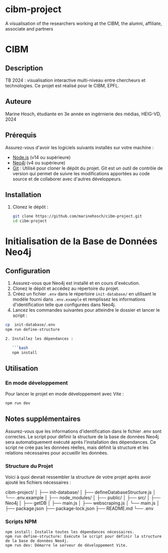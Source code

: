 # cibm-project

A visualisation of the researchers working at the CIBM, the alumni, affiliate, associate and partners

# CIBM

## Description

TB 2024 : visualisation interactive multi-niveau entre chercheurs et technologies. Ce projet est réalisé pour le CIBM, EPFL.

## Auteure

Marine Hosch, étudiante en 3e année en ingérnierie des médias, HEIG-VD, 2024

## Prérequis

Assurez-vous d'avoir les logiciels suivants installés sur votre machine :

- [Node.js](https://nodejs.org/) (v14 ou supérieure)
- [Neo4j](https://neo4j.com/download/) (v4 ou supérieure)
- [Git](https://git-scm.com/) : Utilisé pour cloner le dépôt du projet. Git est un outil de contrôle de version qui permet de suivre les modifications apportées au code source et de collaborer avec d'autres développeurs.

## Installation

1. Clonez le dépôt :

   ```bash
   git clone https://github.com/marinehosch/cibm-project.git
   cd cibm-project
   ```

# Initialisation de la Base de Données Neo4j

## Configuration

1. Assurez-vous que Neo4j est installé et en cours d'exécution.
2. Clonez le dépôt et accédez au répertoire du projet.
3. Créez un fichier `.env` dans le répertoire `init-database/` en utilisant le modèle fourni dans `.env.example` et remplissez les informations d'identification telle que configurées dans Neo4j.
4. Lancez les commandes suivantes pour atteindre le dossier et lancer le script :

````bash
cp  init-database/.env
npm run define-structure

2. Installez les dépendances :

   ```bash
   npm install
````

## Utilisation

### En mode développement

Pour lancer le projet en mode développement avec Vite :

```bash
npm run dev

```

## Notes supplémentaires

Assurez-vous que les informations d'identification dans le fichier .env sont correctes.
Le script pour définir la structure de la base de données Neo4j sera automatiquement exécuté après l'installation des dépendances.
Ce script ne crée pas les données réelles, mais définit la structure et les relations nécessaires pour accueillir les données.

### Structure du Projet

Voici à quoi devrait ressembler la structure de votre projet après avoir ajouté les fichiers nécessaires :

cibm-project/
│
├── init-database/
│ ├── defineDatabaseStructure.js
│ └── .env.example
│
├── node_modules/
│
├── public/
│
├── src/
│ ├── Neo4j
│ ├── getDB
│ ├── main.js
│ ├── webscraping.js
│ └── main.js
│
├── package.json
├── package-lock.json
├── README.md
└── .env

### Scripts NPM

    npm install: Installe toutes les dépendances nécessaires.
    npm run define-structure: Exécute le script pour définir la structure de la base de données Neo4j.
    npm run dev: Démarre le serveur de développement Vite.
